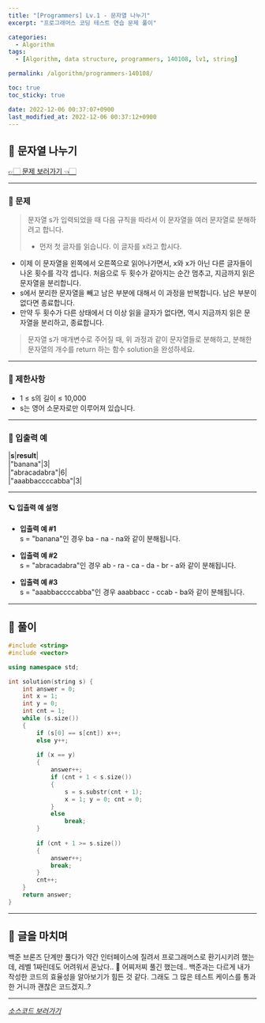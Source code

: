 ```yaml
---
title: "[Programmers] Lv.1 - 문자열 나누기"
excerpt: "프로그래머스 코딩 테스트 연습 문제 풀이"

categories:
  - Algorithm
tags:
  - [Algorithm, data structure, programmers, 140108, lv1, string]

permalink: /algorithm/programmers-140108/

toc: true
toc_sticky: true

date: 2022-12-06 00:37:07+0900
last_modified_at: 2022-12-06 00:37:12+0900
---
```

 
## 👻 문자열 나누기
[👉🏻 문제 보러가기 👈🏻](https://school.programmers.co.kr/learn/courses/30/lessons/140108?language=cpp)

***

### 🌱 문제
> 문자열 s가 입력되었을 때 다음 규칙을 따라서 이 문자열을 여러 문자열로 분해하려고 합니다.
>
> - 먼저 첫 글자를 읽습니다. 이 글자를 x라고 합시다.
- 이제 이 문자열을 왼쪽에서 오른쪽으로 읽어나가면서, x와 x가 아닌 다른 글자들이 나온 횟수를 각각 셉니다. 처음으로 두 횟수가 같아지는 순간 멈추고, 지금까지 읽은 문자열을 분리합니다.
- s에서 분리한 문자열을 빼고 남은 부분에 대해서 이 과정을 반복합니다. 남은 부분이 없다면 종료합니다.
- 만약 두 횟수가 다른 상태에서 더 이상 읽을 글자가 없다면, 역시 지금까지 읽은 문자열을 분리하고, 종료합니다.
>
> 문자열 s가 매개변수로 주어질 때, 위 과정과 같이 문자열들로 분해하고, 분해한 문자열의 개수를 return 하는 함수 solution을 완성하세요.

***

### 🌱 제한사항
- 1 ≤ s의 길이 ≤ 10,000
- s는 영어 소문자로만 이루어져 있습니다.

***

### 🌱 입출력 예

|**s**|**result**|   
|"banana"|3|   
|"abracadabra"|6|   
|"aaabbaccccabba"|3|

***

#### 🪐 입출력 예 설명
- **입출력 예 #1**   
s = "banana"인 경우 ba - na - na와 같이 분해됩니다.

- **입출력 예 #2**   
s = "abracadabra"인 경우 ab - ra - ca - da - br - a와 같이 분해됩니다.

- **입출력 예 #3**   
s = "aaabbaccccabba"인 경우 aaabbacc - ccab - ba와 같이 분해됩니다.

***

## 👻 풀이

```c++
#include <string>
#include <vector>

using namespace std;

int solution(string s) {
    int answer = 0;
    int x = 1;
    int y = 0;
    int cnt = 1;
    while (s.size())
    {
        if (s[0] == s[cnt]) x++;
        else y++;
        
        if (x == y)
        {
            answer++;
            if (cnt + 1 < s.size()) 
            {
                s = s.substr(cnt + 1);
                x = 1; y = 0; cnt = 0;
            }
            else
                break;
        }
        
        if (cnt + 1 >= s.size())
        {
            answer++;
            break;
        }
        cnt++;
    }
    return answer;
}
```

***

## 👻 글을 마치며
백준 브론즈 단계만 풀다가 약간 인터페이스에 질려서 프로그래머스로 환기시키려 했는데, 레벨 1짜린데도 어려워서 혼났다.. 🥲 어찌저찌 풀긴 했는데.. 백준과는 다르게 내가 작성한 코드의 효율성을 알아보기가 힘든 것 같다. 그래도 그 많은 테스트 케이스를 통과한 거니까 괜찮은 코드겠지..?

***

_[소스코드 보러가기](https://github.com/choi-dan-di/algorithms/blob/main/Programmers/Lv1/140108.cpp)_